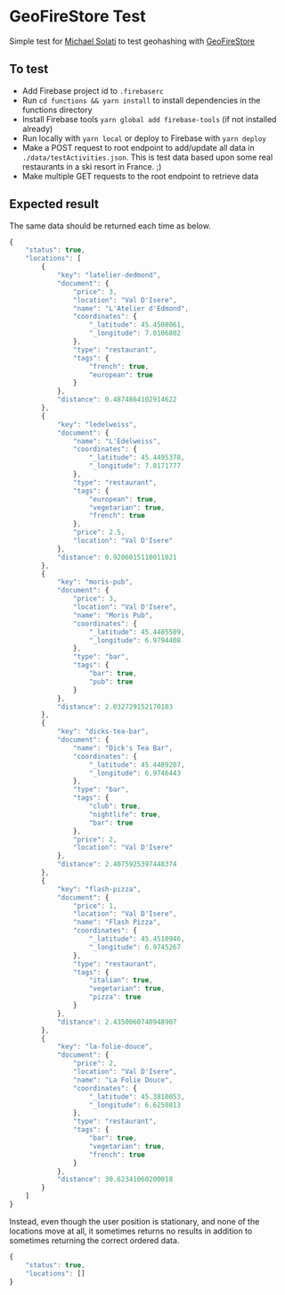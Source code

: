 # GeoFireStore Test

Simple test for [Michael Solati](https://github.com/MichaelSolati) to test geohashing with [GeoFireStore](https://github.com/MichaelSolati/geofirestore)

## To test

-   Add Firebase project id to `.firebaserc`
-   Run `cd functions && yarn install` to install dependencies in the functions directory
-   Install Firebase tools `yarn global add firebase-tools` (if not installed already)
-   Run locally with `yarn local` or deploy to Firebase with `yarn deploy`
-   Make a POST request to root endpoint to add/update all data in `./data/testActivities.json`. This is test data based upon some real restaurants in a ski resort in France. ;)
-   Make multiple GET requests to the root endpoint to retrieve data

## Expected result

The same data should be returned each time as below.

```javascript
{
    "status": true,
    "locations": [
        {
            "key": "latelier-dedmond",
            "document": {
                "price": 3,
                "location": "Val D'Isere",
                "name": "L'Atelier d'Edmond",
                "coordinates": {
                    "_latitude": 45.4508061,
                    "_longitude": 7.0106802
                },
                "type": "restaurant",
                "tags": {
                    "french": true,
                    "european": true
                }
            },
            "distance": 0.4874864102914622
        },
        {
            "key": "ledelweiss",
            "document": {
                "name": "L'Edelweiss",
                "coordinates": {
                    "_latitude": 45.4495378,
                    "_longitude": 7.0171777
                },
                "type": "restaurant",
                "tags": {
                    "european": true,
                    "vegetarian": true,
                    "french": true
                },
                "price": 2.5,
                "location": "Val D'Isere"
            },
            "distance": 0.9206015110011021
        },
        {
            "key": "moris-pub",
            "document": {
                "price": 3,
                "location": "Val D'Isere",
                "name": "Moris Pub",
                "coordinates": {
                    "_latitude": 45.4485509,
                    "_longitude": 6.9794408
                },
                "type": "bar",
                "tags": {
                    "bar": true,
                    "pub": true
                }
            },
            "distance": 2.032729152170103
        },
        {
            "key": "dicks-tea-bar",
            "document": {
                "name": "Dick's Tea Bar",
                "coordinates": {
                    "_latitude": 45.4489207,
                    "_longitude": 6.9746443
                },
                "type": "bar",
                "tags": {
                    "club": true,
                    "nightlife": true,
                    "bar": true
                },
                "price": 2,
                "location": "Val D'Isere"
            },
            "distance": 2.4075925397448374
        },
        {
            "key": "flash-pizza",
            "document": {
                "price": 1,
                "location": "Val D'Isere",
                "name": "Flash Pizza",
                "coordinates": {
                    "_latitude": 45.4510946,
                    "_longitude": 6.9745267
                },
                "type": "restaurant",
                "tags": {
                    "italian": true,
                    "vegetarian": true,
                    "pizza": true
                }
            },
            "distance": 2.4350060740948907
        },
        {
            "key": "la-folie-douce",
            "document": {
                "price": 2,
                "location": "Val D'Isere",
                "name": "La Folie Douce",
                "coordinates": {
                    "_latitude": 45.3810053,
                    "_longitude": 6.6250813
                },
                "type": "restaurant",
                "tags": {
                    "bar": true,
                    "vegetarian": true,
                    "french": true
                }
            },
            "distance": 30.62341060200018
        }
    ]
}
```

Instead, even though the user position is stationary, and none of the locations move at all, it sometimes returns no results in addition to sometimes returning the correct ordered data.

```javascript
{
    "status": true,
    "locations": []
}
```
